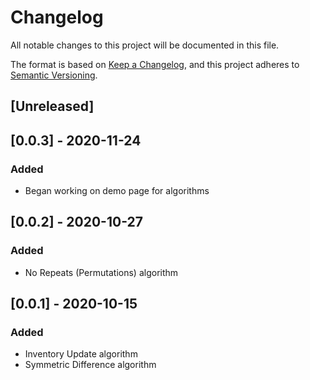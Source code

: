 # Changelog
All notable changes to this project will be documented in this file.

The format is based on [Keep a Changelog](https://keepachangelog.com/en/1.0.0/),
and this project adheres to [Semantic Versioning](https://semver.org/spec/v2.0.0.html).

## [Unreleased]

## [0.0.3] - 2020-11-24

### Added

- Began working on demo page for algorithms

## [0.0.2] - 2020-10-27

### Added

- No Repeats (Permutations) algorithm

## [0.0.1] - 2020-10-15

### Added
- Inventory Update algorithm
- Symmetric Difference algorithm